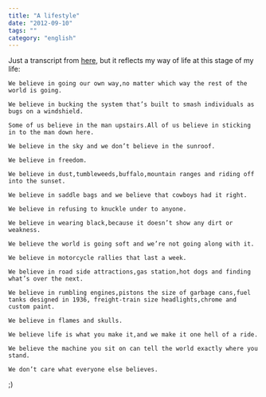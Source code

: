 ```yaml
---
title: "A lifestyle"
date: "2012-09-10"
tags: ""
category: "english"
---
```


Just a transcript from [here](http://www.youtube.com/watch?v=vlZ4ONTb9i0&feature=youtu.be), 
but it reflects my way of life at this stage of my life:

    We believe in going our own way,no matter which way the rest of the world is going.

    We believe in bucking the system that’s built to smash individuals as bugs on a windshield.

    Some of us believe in the man upstairs.All of us believe in sticking in to the man down here.

    We believe in the sky and we don’t believe in the sunroof.

    We believe in freedom.

    We believe in dust,tumbleweeds,buffalo,mountain ranges and riding off into the sunset.

    We believe in saddle bags and we believe that cowboys had it right.

    We believe in refusing to knuckle under to anyone.

    We believe in wearing black,because it doesn’t show any dirt or weakness.

    We believe the world is going soft and we’re not going along with it.

    We believe in motorcycle rallies that last a week.

    We believe in road side attractions,gas station,hot dogs and finding what’s over the next.

    We believe in rumbling engines,pistons the size of garbage cans,fuel tanks designed in 1936, freight-train size headlights,chrome and custom paint.
    
    We believe in flames and skulls.
    
    We believe life is what you make it,and we make it one hell of a ride.

    We believe the machine you sit on can tell the world exactly where you stand.

    We don’t care what everyone else believes.


;)
